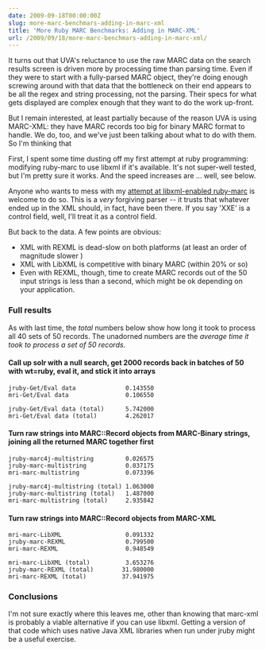 ```yaml
---
date: 2009-09-18T00:00:00Z
slug: more-marc-benchmars-adding-in-marc-xml
title: 'More Ruby MARC Benchmarks: Adding in MARC-XML'
url: /2009/09/18/more-marc-benchmars-adding-in-marc-xml/
---
```


It turns out that UVA's reluctance to use the raw MARC data on the search results screen is driven more by processing time than parsing time. Even if they were to start with a fully-parsed MARC object, they're doing enough screwing around with that data that the bottleneck on their end appears to be all the regex and string processing, not the parsing. Their specs for what gets displayed are complex enough that they want to do the work up-front.

But I remain interested, at least partially because of the reason UVA is using MARC-XML: they have MARC records too big for binary MARC format to handle. We do, too, and we've just been talking about what to do with them. So I'm thinking that

First, I spent some time dusting off my first attempt at ruby programming: modifying ruby-marc to use libxml if it's available. It's not super-well tested, but I'm pretty sure it works. And the speed increases are ... well, see below.

Anyone who wants to mess with my [attempt at libxml-enabled ruby-marc](http://github.com/billdueber/BillDueber-ruby-marc) is welcome to do so. This is a *very* forgiving parser -- it trusts that whatever ended up in the XML should, in fact, have been there. If you say 'XXE' is a control field, well, I'll treat it as a control field.

But back to the data. A few points are obvious:

* XML with REXML is dead-slow on both platforms (at least an order of magnitude slower )
* XML with LibXML is competitive with binary MARC (within 20% or so)
* Even with REXML, though, time to create MARC records out of the 50 input strings is less than a second, which might be ok depending on your application.


### Full results

As with last time, the *total* numbers below show how long it took to process all 40 sets of 50 records. The unadorned numbers are the *average time it took to process a set of 50 records*.

#### Call up solr with a null search, get 2000 records back in batches of 50 with wt=ruby, eval it, and stick it into arrays

    jruby-Get/Eval data              0.143550
    mri-Get/Eval data                0.106550

    jruby-Get/Eval data (total)      5.742000
    mri-Get/Eval data (total)        4.262017


#### Turn raw strings into MARC::Record objects from MARC-Binary strings, joining all the returned MARC together first
    jruby-marc4j-multistring         0.026575
    jruby-marc-multistring           0.037175
    mri-marc-multistring             0.073396

    jruby-marc4j-multistring (total) 1.063000
    jruby-marc-multistring (total)   1.487000
    mri-marc-multistring (total)     2.935842

#### Turn raw strings into MARC::Record objects from MARC-XML
    mri-marc-LibXML                  0.091332
    jruby-marc-REXML                 0.799500
    mri-marc-REXML                   0.948549

    mri-marc-LibXML (total)          3.653276
    jruby-marc-REXML (total)        31.980000
    mri-marc-REXML (total)          37.941975

### Conclusions

I'm not sure exactly where this leaves me, other than knowing that marc-xml is probably a viable alternative if you can use libxml. Getting a version of that code which uses native Java XML libraries when run under jruby  might be a useful exercise.
